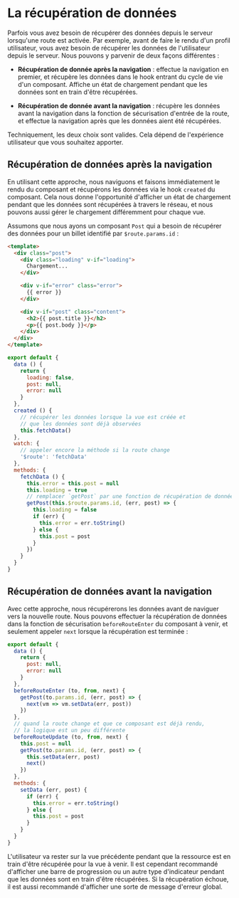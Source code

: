 # La récupération de données

Parfois vous avez besoin de récupérer des données depuis le serveur lorsqu'une route est activée. Par exemple, avant de faire le rendu d'un profil utilisateur, vous avez besoin de récupérer les données de l'utilisateur depuis le serveur. Nous pouvons y parvenir de deux façons différentes :

- **Récupération de donnée après la navigation** : effectue la navigation en premier, et récupère les données dans le hook entrant du cycle de vie d'un composant. Affiche un état de chargement pendant que les données sont en train d'être récupérées.

- **Récupération de donnée avant la navigation** : récupère les données avant la navigation dans la fonction de sécurisation d'entrée de la route, et effectue la navigation après que les données aient été récupérées.

Techniquement, les deux choix sont valides. Cela dépend de l'expérience utilisateur que vous souhaitez apporter.

## Récupération de données après la navigation

En utilisant cette approche, nous naviguons et faisons immédiatement le rendu du composant et récupérons les données via le hook `created` du composant. Cela nous donne l'opportunité d'afficher un état de chargement pendant que les données sont récupérées à travers le réseau, et nous pouvons aussi gérer le chargement différemment pour chaque vue.

Assumons que nous ayons un composant `Post` qui a besoin de récupérer des données pour un billet identifié par `$route.params.id` :

``` html
<template>
  <div class="post">
    <div class="loading" v-if="loading">
      Chargement...
    </div>

    <div v-if="error" class="error">
      {{ error }}
    </div>

    <div v-if="post" class="content">
      <h2>{{ post.title }}</h2>
      <p>{{ post.body }}</p>
    </div>
  </div>
</template>
```

``` js
export default {
  data () {
    return {
      loading: false,
      post: null,
      error: null
    }
  },
  created () {
    // récupérer les données lorsque la vue est créée et
    // que les données sont déjà observées
    this.fetchData()
  },
  watch: {
    // appeler encore la méthode si la route change
    '$route': 'fetchData'
  },
  methods: {
    fetchData () {
      this.error = this.post = null
      this.loading = true
      // remplacer `getPost` par une fonction de récupération de données
      getPost(this.$route.params.id, (err, post) => {
        this.loading = false
        if (err) {
          this.error = err.toString()
        } else {
          this.post = post
        }
      })
    }
  }
}
```

## Récupération de données avant la navigation

Avec cette approche, nous récupérerons les données avant de naviguer vers la nouvelle route. Nous pouvons effectuer la récupération de données dans la fonction de sécurisation `beforeRouteEnter` du composant à venir, et seulement appeler `next` lorsque la récupération est terminée :

``` js
export default {
  data () {
    return {
      post: null,
      error: null
    }
  },
  beforeRouteEnter (to, from, next) {
    getPost(to.params.id, (err, post) => {
      next(vm => vm.setData(err, post))
    })
  },
  // quand la route change et que ce composant est déjà rendu,
  // la logique est un peu différente
  beforeRouteUpdate (to, from, next) {
    this.post = null
    getPost(to.params.id, (err, post) => {
      this.setData(err, post)
      next()
    })
  },
  methods: {
    setData (err, post) {
      if (err) {
        this.error = err.toString()
      } else {
        this.post = post
      }
    }
  }
}
```

L'utilisateur va rester sur la vue précédente pendant que la ressource est en train d'être récupérée pour la vue à venir. Il est cependant recommandé d'afficher une barre de progression ou un autre type d'indicateur pendant que les données sont en train d'être récupérées. Si la récupération échoue, il est aussi recommandé d'afficher une sorte de message d'erreur global.
